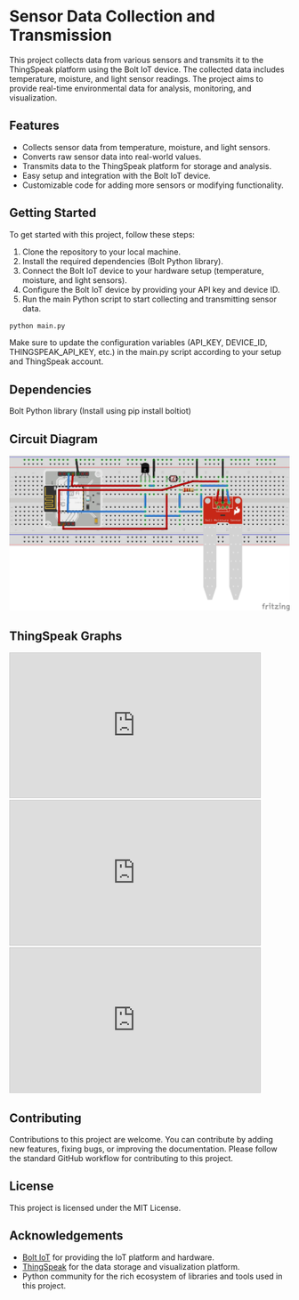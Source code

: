 # Sensor Data Collection and Transmission

This project collects data from various sensors and transmits it to the ThingSpeak platform using the Bolt IoT device. The collected data includes temperature, moisture, and light sensor readings. The project aims to provide real-time environmental data for analysis, monitoring, and visualization.

## Features

- Collects sensor data from temperature, moisture, and light sensors.
- Converts raw sensor data into real-world values.
- Transmits data to the ThingSpeak platform for storage and analysis.
- Easy setup and integration with the Bolt IoT device.
- Customizable code for adding more sensors or modifying functionality.

## Getting Started

To get started with this project, follow these steps:

1. Clone the repository to your local machine.
2. Install the required dependencies (Bolt Python library).
3. Connect the Bolt IoT device to your hardware setup (temperature, moisture, and light sensors).
4. Configure the Bolt IoT device by providing your API key and device ID.
5. Run the main Python script to start collecting and transmitting sensor data.

```bash
python main.py
```
Make sure to update the configuration variables (API_KEY, DEVICE_ID, THINGSPEAK_API_KEY, etc.) in the main.py script according to your setup and ThingSpeak account.

## Dependencies
Bolt Python library (Install using pip install boltiot)

## Circuit Diagram 
<img src="https://github.com/Zameel-Byte/MULTIPLE-SENSOR-DATA-COLLECTION-AND-TRANSMISSION/blob/main/Bolt%20IoT%20multiplexed_bb.jpg">

## ThingSpeak Graphs
<iframe width="450" height="260" style="border: 1px solid #cccccc;" src="https://thingspeak.com/channels/2155566/charts/1?bgcolor=%23ffffff&color=%23d62020&dynamic=true&results=60&title=Bolt+IoT+Multiplexed+Temperature&type=column"></iframe>

<iframe width="450" height="260" style="border: 1px solid #cccccc;" src="https://thingspeak.com/channels/2155566/charts/2?bgcolor=%23ffffff&color=%23d62020&dynamic=true&results=60&title=Bolt+IoT+Multiplexed+Moisture+%25&type=spline"></iframe>

<iframe width="450" height="260" style="border: 1px solid #cccccc;" src="https://thingspeak.com/channels/2155566/charts/3?bgcolor=%23ffffff&color=%23d62020&dynamic=true&results=60&title=Bolt+IoT+Multiplexed+Sun+Light&type=spline"></iframe>

## Contributing
Contributions to this project are welcome. You can contribute by adding new features, fixing bugs, or improving the documentation. Please follow the standard GitHub workflow for contributing to this project.

## License
This project is licensed under the MIT License.

## Acknowledgements
- [Bolt IoT](https://www.boltiot.com/) for providing the IoT platform and hardware.
- [ThingSpeak](https://thingspeak.com/) for the data storage and visualization platform.
- Python community for the rich ecosystem of libraries and tools used in this project.
